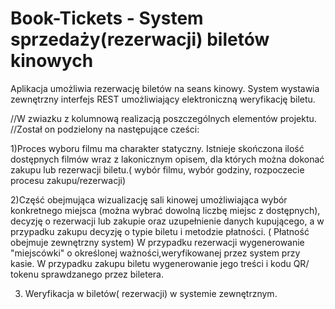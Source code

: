 # Book-Tickets - System sprzedaży(rezerwacji) biletów kinowych
 
Aplikacja umożliwia rezerwację biletów na seans kinowy.
System wystawia zewnętrzny interfejs REST umożliwiający elektroniczną weryfikację biletu.

//W zwiazku z kolumnową realizacją poszczególnych elementów projektu.
//Został on podzielony na następujące cześci:


1)Proces wyboru filmu ma charakter statyczny. Istnieje skończona ilość dostępnych filmów wraz z lakonicznym opisem,
dla których można dokonać zakupu lub rezerwacji biletu.( wybór filmu, wybór godziny, rozpoczecie procesu zakupu/rezerwacji)

2)Część obejmująca wizualizację sali kinowej umożliwiająca wybór konkretnego miejsca (można wybrać dowolną liczbę miejsc z dostępnych),
 decyzję o  rezerwacji lub zakupie oraz uzupełnienie danych kupującego, a w przypadku zakupu decyzję o typie biletu i metodzie płatności.
( Płatność obejmuje zewnętrzny system)
W przypadku rezerwacji wygenerowanie "miejscówki" o określonej ważności,weryfikowanej przez system przy kasie. 
W przypadku zakupu biletu wygenerowanie jego treści i kodu QR/ tokenu sprawdzanego przez biletera.
 
 
3) Weryfikacja w biletów( rezerwacji) w systemie zewnętrznym.
